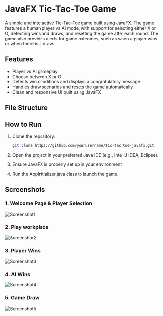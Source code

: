 # JavaFX Tic-Tac-Toe Game

A simple and interactive Tic-Tac-Toe game built using JavaFX. The game features a human player vs AI mode, with support for selecting either X or O, detecting wins and draws, and resetting the game after each round. The game also provides alerts for game outcomes, such as when a player wins or when there is a draw.

## Features
- Player vs AI gameplay
- Choose between X or O
- Detects win conditions and displays a congratulatory message
- Handles draw scenarios and resets the game automatically
- Clean and responsive UI built using JavaFX

## File Structure

## How to Run

1. Clone the repository:
   ```bash
   git clone https://github.com/yourusername/tic-tac-toe-javafx.git
   
2. Open the project in your preferred Java IDE (e.g., IntelliJ IDEA, Eclipse).

3. Ensure JavaFX is properly set up in your environment.

4. Run the AppInitializer.java class to launch the game.

## Screenshots

### 1. Welcome Page & Player Selection
![Screenshot1](src/main/resources/screenshots/Screenshot1.png)

### 2. Play workplace
![Screenshot2](src/main/resources/screenshots/Screenshot2.png)

### 3. Player Wins
![Screenshot3](src/main/resources/screenshots/Screenshot3.png)

### 4. AI Wins
![Screenshot4](src/main/resources/screenshots/Screenshot4.png)

### 5. Game Draw
![Screenshot5](src/main/resources/screenshots/Screenshot5.png)

